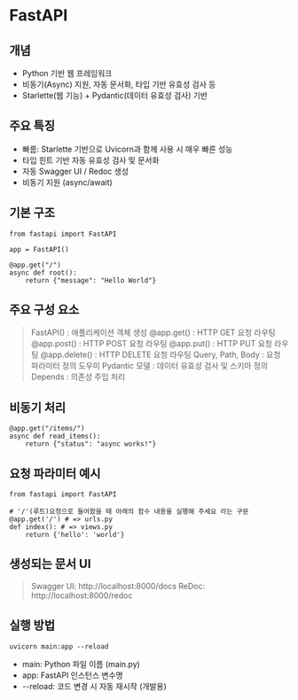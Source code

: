 # FastAPI

## 개념
- Python 기반 웹 프레임워크
- 비동기(Async) 지원, 자동 문서화, 타입 기반 유효성 검사 등
- Starlette(웹 기능) + Pydantic(데이터 유효성 검사) 기반

## 주요 특징
- 빠름: Starlette 기반으로 Uvicorn과 함께 사용 시 매우 빠른 성능
- 타입 힌트 기반 자동 유효성 검사 및 문서화
- 자동 Swagger UI / Redoc 생성
- 비동기 지원 (async/await)

## 기본 구조
```
from fastapi import FastAPI

app = FastAPI()

@app.get("/")
async def root():
    return {"message": "Hello World"}
```

## 주요 구성 요소

> FastAPI()	: 애플리케이션 객체 생성
> @app.get()	: HTTP GET 요청 라우팅
> @app.post()	: HTTP POST 요청 라우팅
> @app.put()	: HTTP PUT 요청 라우팅
> @app.delete()	: HTTP DELETE 요청 라우팅
> Query, Path, Body	: 요청 파라미터 정의 도우미
> Pydantic 모델 : 데이터 유효성 검사 및 스키마 정의
> Depends	: 의존성 주입 처리


## 비동기 처리
```
@app.get("/items/")
async def read_items():
    return {"status": "async works!"}
```

## 요청 파라미터 예시
```
from fastapi import FastAPI

# '/'(루트)요청으로 들어왔을 때 아래의 함수 내용을 실행해 주세요 라는 구문
@app.get('/') # => urls.py
def index(): # => views.py
    return {'hello': 'world'}
```


## 생성되는 문서 UI
> Swagger UI: http://localhost:8000/docs
> ReDoc: http://localhost:8000/redoc

## 실행 방법

`uvicorn main:app --reload`

- main: Python 파일 이름 (main.py)
- app: FastAPI 인스턴스 변수명
- --reload: 코드 변경 시 자동 재시작 (개발용)
